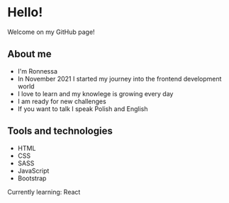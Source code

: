 # Hello!

Welcome on my GitHub page!

## About me

- I'm Ronnessa
- In November 2021 I started my journey into the frontend development world
- I love to learn and my knowlege is growing every day
- I am ready for new challenges
- If you want to talk I speak Polish and English

## Tools and technologies

- HTML
- CSS
- SASS
- JavaScript
- Bootstrap

Currently learning: React
